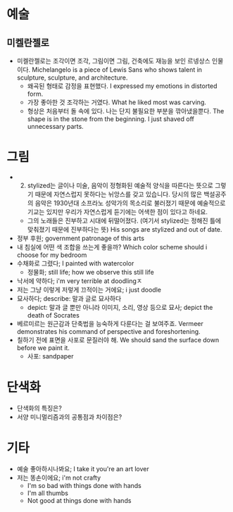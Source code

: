 # 예술
## 미켈란젤로
* 미켈란젤로는 조각이면 조각, 그림이면 그림, 건축에도 재능을 보인 르넹상스 인물이다.
Michelangelo is a piece of Lewis Sans who shows talent in sculpture, sculpture, and architecture.
  - 왜곡된 형태로 감정을 표현했다.  I expressed my emotions in distorted form.
  - 가장 좋아한 것 조각하는 거였다. What he liked most was carving.
  - 형상은 처음부터 돌 속에 있다.  나는 단지 불필요한 부분을 깎아냈을뿐다.
    The shape is in the stone from the beginning. I just shaved off unnecessary parts.

# 그림
* 2) stylized는 글이나 미술, 음악이 정형화된 예술적 양식을 따른다는 뜻으로 그렇기 때문에 자연스럽지 못하다는 뉘앙스를 갖고 있습니다. 당시의 많은 백설공주의 음악은 1930년대 소프라노 성악가의 목소리로 불러졌기 때문에 예술적으로 기교는 있지만 우리가 자연스럽게 듣기에는 어색한 점이 있다고 하네요.
  * 그의 노래들은 진부하고 시대에 뒤떨어졌다. (여기서 stylized는 정해진 틀에 맞춰졌기 때문에 진부하다는 뜻) His songs are stylized and out of date.
* 정부 후원; government patronage of this arts
* 내 침실에 어떤 색 조합을 쓰는게 좋을까? Which color scheme should i choose for my bedroom
* 수채화로 그렸다; I painted with watercolor
	* 정물화; still life; how we observe this still life
* 낙서에 약하다; i'm very terrible at doodlingㅈ
* 저는 그냥 이렇게 저렇게 끄적이는 거에요; i just doodle
* 묘사하다; describe: 말과 글로 묘사하다
	* depict: 말과 글 뿐만 아니라 이미지, 소리, 영상 등으로 묘사; depict the death of Socrates
*  베르미르는 원근감과 단축법을 능숙하게 다룬다는 걸 보여주죠. Vermeer demonstrates his command of perspective and foreshortening.
* 칠하기 전에 표면을 사포로 문질러야 해. We should sand the surface down before we paint it. 
	* 사포: sandpaper
                                

# 단색화
 * 단색화의 특징은?
 * 서양 미니멀리즘과의 공통점과 차이점은?

# 기타
* 예술 좋아하시나봐요; I take it you're an art lover
* 저는 똥손이에요; i'm not crafty
  * I'm so bad with things done with hands
  * I'm all thumbs
  * Not good at things done with hands